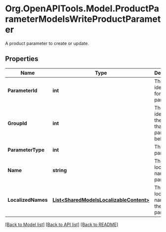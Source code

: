 # Org.OpenAPITools.Model.ProductParameterModelsWriteProductParameter
A product parameter to create or update.

## Properties

Name | Type | Description | Notes
------------ | ------------- | ------------- | -------------
**ParameterId** | **int** | The unique identifier for the parameter. | [optional] 
**GroupId** | **int** | The unique identifier of the group that this parameter belongs to. | [optional] 
**ParameterType** | **int** | The type of parameter. | [optional] 
**Name** | **string** | The non-localized name of the parameter. | [optional] 
**LocalizedNames** | [**List&lt;SharedModelsLocalizableContent&gt;**](SharedModelsLocalizableContent.md) | The localized names of the parameter. | [optional] 

[[Back to Model list]](../README.md#documentation-for-models) [[Back to API list]](../README.md#documentation-for-api-endpoints) [[Back to README]](../README.md)

